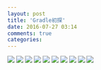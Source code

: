 ```yaml
---
layout: post
title: 'Gradle初探'
date: 2016-07-27 03:14
comments: true
categories: 
---
```

<img desc="" src="//imagehosting.rickyfun.net/201607/A05-01.png">

<img desc="" src="//imagehosting.rickyfun.net/201607/A05-02.png">

<img desc="" src="//imagehosting.rickyfun.net/201607/A05-03.png">

<img desc="" src="//imagehosting.rickyfun.net/201607/A05-04.png">

<img desc="" src="//imagehosting.rickyfun.net/201607/A05-05.png">

<img desc="" src="//imagehosting.rickyfun.net/201607/A05-06.png">

<img desc="" src="//imagehosting.rickyfun.net/201607/A05-07.png">

<img desc="" src="//imagehosting.rickyfun.net/201607/A05-08.png">

<img desc="" src="//imagehosting.rickyfun.net/201607/A05-09.png">

<img desc="" src="//imagehosting.rickyfun.net/201607/A05-10.png">
